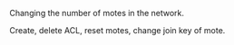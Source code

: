 Changing the number of motes in the network.

Create, delete ACL, reset motes, change join key of mote.